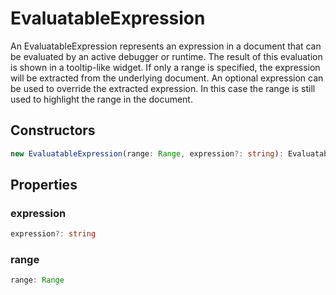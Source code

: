 # EvaluatableExpression

An EvaluatableExpression represents an expression in a document that can be evaluated by an active debugger or runtime. The result of this evaluation is shown in a tooltip-like widget. If only a range is specified, the expression will be extracted from the underlying document. An optional expression can be used to override the extracted expression. In this case the range is still used to highlight the range in the document.

## Constructors

```typescript
new EvaluatableExpression(range: Range, expression?: string): EvaluatableExpression
```

## Properties

### expression

```typescript
expression?: string
```

### range

```typescript
range: Range
```

